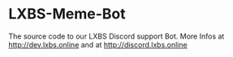 # LXBS-Meme-Bot
The source code to our LXBS Discord support Bot. More Infos at http://dev.lxbs.online and at http://discord.lxbs.online
